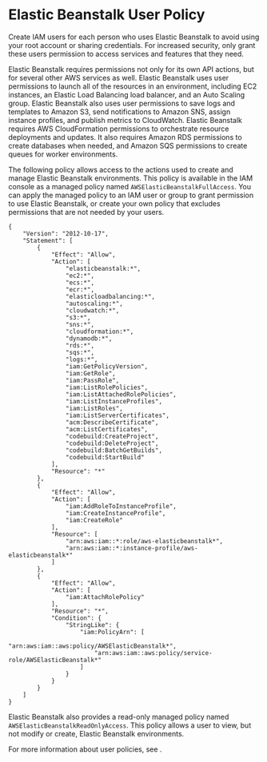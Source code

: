 # Elastic Beanstalk User Policy<a name="concepts-roles-user"></a>

Create IAM users for each person who uses Elastic Beanstalk to avoid using your root account or sharing credentials\. For increased security, only grant these users permission to access services and features that they need\.

Elastic Beanstalk requires permissions not only for its own API actions, but for several other AWS services as well\. Elastic Beanstalk uses user permissions to launch all of the resources in an environment, including EC2 instances, an Elastic Load Balancing load balancer, and an Auto Scaling group\. Elastic Beanstalk also uses user permissions to save logs and templates to Amazon S3, send notifications to Amazon SNS, assign instance profiles, and publish metrics to CloudWatch\. Elastic Beanstalk requires AWS CloudFormation permissions to orchestrate resource deployments and updates\. It also requires Amazon RDS permissions to create databases when needed, and Amazon SQS permissions to create queues for worker environments\.

The following policy allows access to the actions used to create and manage Elastic Beanstalk environments\. This policy is available in the IAM console as a managed policy named `AWSElasticBeanstalkFullAccess`\. You can apply the managed policy to an IAM user or group to grant permission to use Elastic Beanstalk, or create your own policy that excludes permissions that are not needed by your users\.

```
{
    "Version": "2012-10-17",
    "Statement": [
        {
            "Effect": "Allow",
            "Action": [
                "elasticbeanstalk:*",
                "ec2:*",
                "ecs:*",
                "ecr:*",
                "elasticloadbalancing:*",
                "autoscaling:*",
                "cloudwatch:*",
                "s3:*",
                "sns:*",
                "cloudformation:*",
                "dynamodb:*",
                "rds:*",
                "sqs:*",
                "logs:*",
                "iam:GetPolicyVersion",
                "iam:GetRole",
                "iam:PassRole",
                "iam:ListRolePolicies",
                "iam:ListAttachedRolePolicies",
                "iam:ListInstanceProfiles",
                "iam:ListRoles",
                "iam:ListServerCertificates",
                "acm:DescribeCertificate",
                "acm:ListCertificates",
                "codebuild:CreateProject",
                "codebuild:DeleteProject",
                "codebuild:BatchGetBuilds",
                "codebuild:StartBuild"
            ],
            "Resource": "*"
        },
        {
            "Effect": "Allow",
            "Action": [
                "iam:AddRoleToInstanceProfile",
                "iam:CreateInstanceProfile",
                "iam:CreateRole"
            ],
            "Resource": [
                "arn:aws:iam::*:role/aws-elasticbeanstalk*",
                "arn:aws:iam::*:instance-profile/aws-elasticbeanstalk*"
            ]
        },
        {
            "Effect": "Allow",
            "Action": [
                "iam:AttachRolePolicy"
            ],
            "Resource": "*",
            "Condition": {
                "StringLike": {
                    "iam:PolicyArn": [
                        "arn:aws:iam::aws:policy/AWSElasticBeanstalk*",
                        "arn:aws:iam::aws:policy/service-role/AWSElasticBeanstalk*"
                    ]
                }
            }
        }
    ]
}
```

Elastic Beanstalk also provides a read\-only managed policy named `AWSElasticBeanstalkReadOnlyAccess`\. This policy allows a user to view, but not modify or create, Elastic Beanstalk environments\.

For more information about user policies, see \.